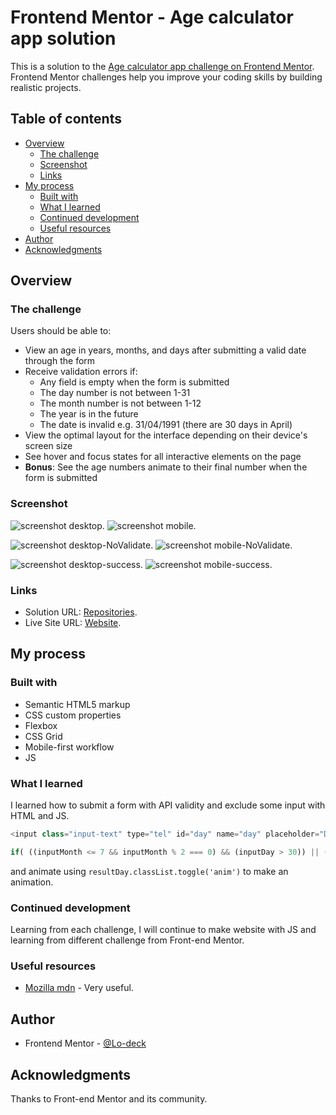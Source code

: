 # Frontend Mentor - Age calculator app solution

This is a solution to the [Age calculator app challenge on Frontend Mentor](https://www.frontendmentor.io/challenges/age-calculator-app-dF9DFFpj-Q). Frontend Mentor challenges help you improve your coding skills by building realistic projects. 

## Table of contents

- [Overview](#overview)
  - [The challenge](#the-challenge)
  - [Screenshot](#screenshot)
  - [Links](#links)
- [My process](#my-process)
  - [Built with](#built-with)
  - [What I learned](#what-i-learned)
  - [Continued development](#continued-development)
  - [Useful resources](#useful-resources)
- [Author](#author)
- [Acknowledgments](#acknowledgments)


## Overview

### The challenge

Users should be able to:

- View an age in years, months, and days after submitting a valid date through the form
- Receive validation errors if:
  - Any field is empty when the form is submitted
  - The day number is not between 1-31
  - The month number is not between 1-12
  - The year is in the future
  - The date is invalid e.g. 31/04/1991 (there are 30 days in April)
- View the optimal layout for the interface depending on their device's screen size
- See hover and focus states for all interactive elements on the page
- **Bonus**: See the age numbers animate to their final number when the form is submitted



### Screenshot

![screenshot desktop](https://github.com/Lo-Deck/Age-calculator-app/blob/main/screenshot/Age%20calculator%20app-desktop.png).
![screenshot mobile](https://github.com/Lo-Deck/Age-calculator-app/blob/main/screenshot/Age%20calculator%20app-mobile.png).

![screenshot desktop-NoValidate](https://github.com/Lo-Deck/Age-calculator-app/blob/main/screenshot/Age%20calculator%20app-desktop-NoValidate.png).
![screenshot mobile-NoValidate](https://github.com/Lo-Deck/Age-calculator-app/blob/main/screenshot/Age%20calculator%20app-mobile-NoValidate.png).

![screenshot desktop-success](https://github.com/Lo-Deck/Age-calculator-app/blob/main/screenshot/Age%20calculator%20app-desktop-success.png).
![screenshot mobile-success](https://github.com/Lo-Deck/Age-calculator-app/blob/main/screenshot/Age%20calculator%20app-mobile-success.png).



### Links

- Solution URL: [Repositories](https://github.com/Lo-Deck/Age-calculator-app).
- Live Site URL: [Website](https://lo-deck.github.io/Age-calculator-app/).


## My process

### Built with

- Semantic HTML5 markup
- CSS custom properties
- Flexbox
- CSS Grid
- Mobile-first workflow
- JS


### What I learned

I learned how to submit a form with API validity and exclude some input with HTML and JS.

```js
<input class="input-text" type="tel" id="day" name="day" placeholder="DD" minlength="1" maxlength="2" pattern="[1-9]{1}|[0-2]{1}[0-9]{1}|[3]{1}[0-1]{1}" required>

if( ((inputMonth <= 7 && inputMonth % 2 === 0) && (inputDay > 30)) || ((inputMonth >= 8 && inputMonth % 2 === 1) && (inputDay > 30)) )
```

and animate using `resultDay.classList.toggle('anim')` to make an animation.



### Continued development

Learning from each challenge, I will continue to make website with JS and learning from different challenge from Front-end Mentor.


### Useful resources

- [Mozilla mdn](https://developer.mozilla.org/) - Very useful.


## Author

- Frontend Mentor - [@Lo-deck](https://www.frontendmentor.io/profile/Lo-Deck)


## Acknowledgments

Thanks to Front-end Mentor and its community.